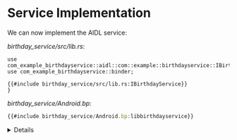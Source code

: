 # Service Implementation

We can now implement the AIDL service:

*birthday_service/src/lib.rs*:

```rust,ignore
use com_example_birthdayservice::aidl::com::example::birthdayservice::IBirthdayService::IBirthdayService;
use com_example_birthdayservice::binder;

{{#include birthday_service/src/lib.rs:IBirthdayService}}
}
```

*birthday_service/Android.bp*:

```javascript
{{#include birthday_service/Android.bp:libbirthdayservice}}
```

<details>

* Point out the path to the generated `IBirthdayService` trait, and explain why
  each of the segments is necessary.
* TODO: What does the `binder::Interface` trait do? Are there methods to
  override? Where source?

</details>
